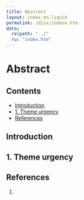 ```yaml
---
title: Abstract
layout: index_en.liquid
permalink: /diss/indexe.htm
data:
  relpath: "../"
  ru: "index.htm"
---
```

# Abstract

<h2>Contents</h2>
<ul class=content>
  <li class=ct1><a href="#p0">Introduction</a>
  <li class=ct1><a href="#p1">1. Theme urgency</a>
  <li class=ct1><a href="#ref">References</a>
</ul>

<a name=p0></a>

## Introduction

<a name=p1></a>

## 1. Theme urgency

<a name=ref></a>

## References
<ol>
  <li><a name="ref1"></a>
  </li>
</ol>
